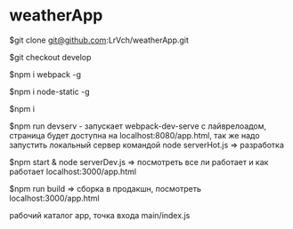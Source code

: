# weatherApp

$git clone git@github.com:LrVch/weatherApp.git

$git checkout develop

$npm i webpack -g

$npm i node-static -g

$npm i

$npm run devserv - запускает webpack-dev-serve с лайврелоадом, страница будет доступна на localhost:8080/app.html, так же надо запустить локальный сервер командой node serverHot.js => разработка

$npm start & node serverDev.js => посмотреть все ли работает и как работает localhost:3000/app.html

$npm run build => сборка в продакшн, посмотреть localhost:3000/app.html

рабочий каталог app, точка входа main/index.js